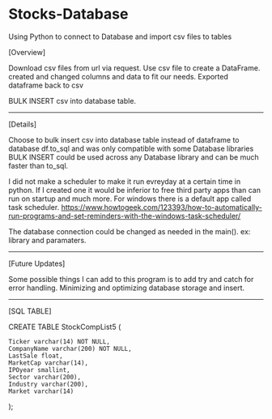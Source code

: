# Stocks-Database
Using Python to connect to Database and import csv files to tables

[Overview]

Download csv files from url via request. Use csv file to create a DataFrame.
created and changed columns and data to fit our needs. Exported dataframe back to csv

BULK INSERT csv into database table.

-------
[Details]

Choose to bulk insert csv into database table instead of dataframe to database
df.to_sql and was only compatible with some Database libraries
BULK INSERT could be used across any Database library and can be much faster than to_sql.

I did not make a scheduler to make it run evreyday at a certain time in python.
If I created one it would be inferior to free third party apps than can run on startup and much more.
For windows there is a default app called task scheduler.
https://www.howtogeek.com/123393/how-to-automatically-run-programs-and-set-reminders-with-the-windows-task-scheduler/

The database connection could be changed as needed in the main(). ex: library and paramaters.

------
[Future Updates]

Some possible things I can add to this program is to add try and catch for error handling.
Minimizing and optimizing database storage and insert.

------
[SQL TABLE]


CREATE TABLE StockCompList5 (

    Ticker varchar(14) NOT NULL,
    CompanyName varchar(200) NOT NULL,
	LastSale float,
	MarketCap varchar(14),
	IPOyear smallint,
	Sector varchar(200),
	Industry varchar(200),
	Market varchar(14)
);
